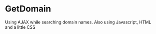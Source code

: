 GetDomain
=========

Using AJAX while searching domain names. Also using Javascript, HTML and a little CSS